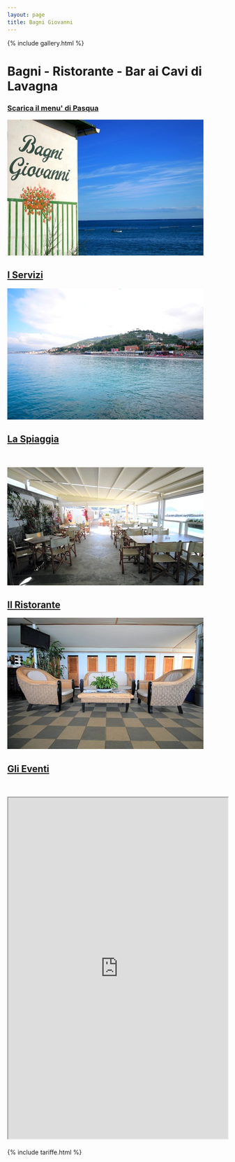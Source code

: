 ```yaml
---
layout: page
title: Bagni Giovanni
---
```


<div class="page-content">
  <div class="wrapper">
    {% include gallery.html %}
    <br>
    <h1 class="page-heading">Bagni - Ristorante - Bar ai Cavi di Lavagna</h1>
    <h3>
        <a href='images/menu-pasqua-2023.jpeg' target="_blank">
          Scarica il menu' di Pasqua
        </a>
    </h3>
    <div class="grid-container outline center">
      <div class="row">
        <div class="col-3 section-container">
          <a href="servizi/">
            <img src="./images/servizi-00.jpg" alt="Servizi" class="front">
            <h2>I Servizi</h2>
          </a>
        </div>
        <div class="col-3 section-container">
          <a href="spiaggia/">
            <img src="./images/spiaggia-00.jpg" alt="Spiaggia" class="front">
            <h2>La Spiaggia</h2>
          </a>
        </div>
      </div>
      <br>
      <br>
      <div class="row">
        <div class="col-3 section-container">
          <a href="ristorante/">
            <img src="./images/ristorante-00.jpg" alt="Ristorante" class="front">
            <h2>Il Ristorante</h2>
          </a>
        </div>
        <div class="col-3 section-container">
          <a href="eventi/">
            <img src="./images/bar-00.jpg" alt="Eventi" class="front">
            <h2>Gli Eventi</h2>
          </a>
        </div>
      </div>
      <br>
      <br>
      <iframe src="https://widget.spiagge.it/stabilimenti-balneari/prenotazione/it-ge-16033-bagni-giovanni/" style="width: 100%;height: 780px;" bgc="%23f2f2f2"></iframe>
      <br>
      <br>
      {% include tariffe.html %}
    </div>
  </div>
</div>
